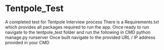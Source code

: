 # Tentpole_Test
A completed test for Tentpole Interview process
There is a Requirements.txt which provides all packages required to run the app.
Once ready to run navigate to the tentpole_test folder and run the following in CMD
python manage.py runserver
Once built navigate to the provided URL / IP address provided in your CMD 
